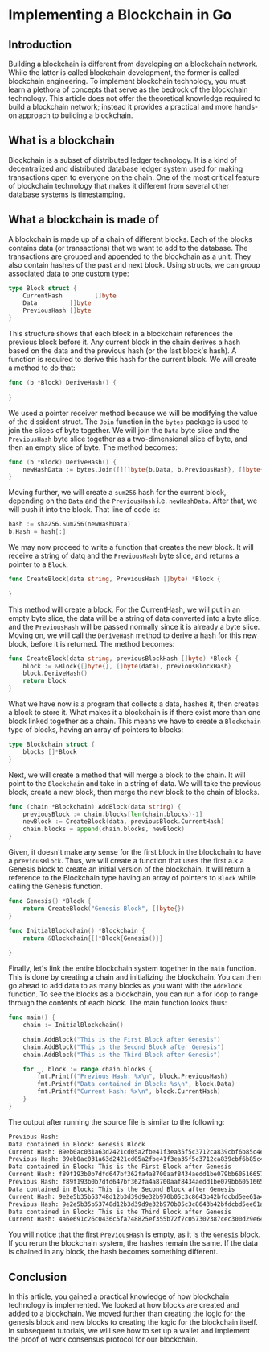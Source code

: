 # Implementing a Blockchain in Go
## Introduction
Building a blockchain is different from developing on a blockchain network. While the latter is called 
blockchain development, the former is called blockchain engineering. To implement blockchain technology, 
you must learn a plethora of concepts that serve as the bedrock of the blockchain technology. This 
article does not offer the theoretical knowledge required to build a blockchain network; instead it provides
a practical and more hands-on approach to building a blockchain.

## What is a blockchain
Blockchain is a subset of distributed ledger technology. It is a kind of decentralized and distributed
database ledger system used for making transactions open to everyone on the chain. One of the most critical feature 
of blockchain technology that makes it different from several other database systems is timestamping.

## What a blockchain is made of
A blockchain is made up of a chain of different blocks. Each of the blocks contains
data (or transactions) that we want to add to the database. The transactions are grouped and appended
to the blockchain as a unit. They also contain hashes of the past and next block.
Using structs, we can group associated data to one custom type:
```go
type Block struct {
	CurrentHash         []byte
	Data         []byte
	PreviousHash []byte
}
```
This structure shows that each block in a blockchain references the previous block before it. 
Any current block in the chain derives a hash based on the data and the previous hash (or the 
last block's hash).
A function is required to derive this hash for the current block. We will create a method to do
that:
```go
func (b *Block) DeriveHash() {
	
}
```
We used a pointer receiver method because we will be modifying the value of the dissident 
struct. The `Join` function in the `bytes` package is used to join the slices of byte together.
We will join the `Data` byte slice and the `PreviousHash` byte slice together as a two-dimensional 
slice of byte, and then an empty slice of byte.
The method becomes:
```go
func (b *Block) DeriveHash() {
    newHashData := bytes.Join([][]byte{b.Data, b.PreviousHash}, []byte{})
}
```
Moving further, we will create a `sum256` hash for the current block, depending on the `Data` and the
`PreviousHash` i.e. `newHashData`. After that, we will push it into the block. That line of code is:
```go
hash := sha256.Sum256(newHashData)
b.Hash = hash[:]
```
We may now proceed to write a function that creates the new block. It will receive a string of datq
and the `PreviousHash` byte slice, and returns a pointer to a `Block`:
```go
func CreateBlock(data string, PreviousHash []byte) *Block {
	
}
```
This method will create a block. For the CurrentHash, we will put in an empty byte slice, the
data will be a string of data converted into a byte slice, and the `PreviousHash` will be passed
normally since it is already a byte slice. Moving on, we will call the `DeriveHash` method to 
derive a hash for this new block, before it is returned. The method becomes:
```go
func CreateBlock(data string, previousBlockHash []byte) *Block {
    block := &Block{[]byte{}, []byte(data), previousBlockHash}
    block.DeriveHash()
    return block
}
```
What we have now is a program that collects a data, hashes it, then creates a block to store it.
What makes it a blockchain is if there exist more than one block linked together as a chain. 
This means we have to create a `Blockchain` type of blocks, having an array of pointers to blocks:
```go
type Blockchain struct {
	blocks []*Block
}
```
Next, we will create a method that will merge a block to the chain. It will point to the `Blockchain` and 
take in a string of data. We will take the previous block, create a new block, then merge the new block to 
the chain of blocks. 
```go
func (chain *Blockchain) AddBlock(data string) {
	previousBlock := chain.blocks[len(chain.blocks)-1]
	newBlock := CreateBlock(data, previousBlock.CurrentHash)
	chain.blocks = append(chain.blocks, newBlock)
}
```
Given, it doesn't make any sense for the first block in the blockchain to have a `previousBlock`. Thus,
we will create a function that uses the first a.k.a Genesis block to create an initial version of the 
blockchain. It will return a reference to the Blockchain type having an array of pointers to `Block` 
while calling the Genesis function.
```go
func Genesis() *Block {
	return CreateBlock("Genesis Block", []byte{})
}

func InitialBlockchain() *Blockchain {
	return &Blockchain{[]*Block{Genesis()}}
	
}
```

Finally, let's link the entire blockchain system together in the `main` function. This is done by
creating a chain and initializing the blockchain. You can then go ahead to add data to as many 
blocks as you want with the `AddBlock` function.
To see the blocks as a blockchain, you can run a for loop to range through the contents of each block. 
The main function looks thus:
```go
func main() {
	chain := InitialBlockchain()

	chain.AddBlock("This is the First Block after Genesis")
	chain.AddBlock("This is the Second Block after Genesis")
	chain.AddBlock("This is the Third Block after Genesis")

	for _, block := range chain.blocks {
		fmt.Printf("Previous Hash: %x\n", block.PreviousHash)
		fmt.Printf("Data contained in Block: %s\n", block.Data)
		fmt.Printf("Current Hash: %x\n", block.CurrentHash)
	}
}

```

The output after running the source file is similar to the following:
```bash
Previous Hash: 
Data contained in Block: Genesis Block
Current Hash: 89eb0ac031a63d2421cd05a2fbe41f3ea35f5c3712ca839cbf6b85c4ee07b7a3
Previous Hash: 89eb0ac031a63d2421cd05a2fbe41f3ea35f5c3712ca839cbf6b85c4ee07b7a3
Data contained in Block: This is the First Block after Genesis
Current Hash: f89f193b0b7dfd647bf362fa4a8700aaf8434aedd1be079bb605166571aaefd8
Previous Hash: f89f193b0b7dfd647bf362fa4a8700aaf8434aedd1be079bb605166571aaefd8
Data contained in Block: This is the Second Block after Genesis
Current Hash: 9e2e5b35b53748d12b3d39d9e32b970b05c3c8643b42bfdcbd5ee61a4088120c
Previous Hash: 9e2e5b35b53748d12b3d39d9e32b970b05c3c8643b42bfdcbd5ee61a4088120c
Data contained in Block: This is the Third Block after Genesis
Current Hash: 4a6e691c26c0436c5fa748825ef355b72f7c057302387cec300d29e64aaa01e5
```
You will notice that the first `PreviousHash` is empty, as it is the `Genesis` block. If you rerun 
the blockchain system, the hashes remain the same. If the data is chained in any block, the hash
becomes something different.

## Conclusion
In this article, you gained a practical knowledge of how blockchain technology is implemented. We looked
at how blocks are created and added to a blockchain. We moved further than creating the logic for the 
genesis block and new blocks to creating the logic for the blockchain itself. In 
subsequent tutorials, we will see how to set up a wallet and implement the proof of work consensus 
protocol for our blockchain.